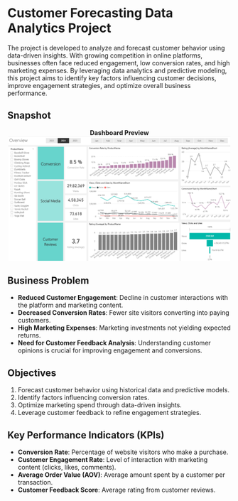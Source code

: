 # Customer Forecasting Data Analytics Project  
  
The project is developed to analyze and forecast customer behavior using data-driven insights. With growing competition in online platforms, businesses often face reduced engagement, low conversion rates, and high marketing expenses. By leveraging data analytics and predictive modeling, this project aims to identify key factors influencing customer decisions, improve engagement strategies, and optimize overall business performance.  

## Snapshot
<p align="center">
  <b>Dashboard Preview</b><br>
  <img src="snapshot.png" alt="Dashboard Preview" width="500"/>
</p>

## Business Problem  
- **Reduced Customer Engagement**: Decline in customer interactions with the platform and marketing content.  
- **Decreased Conversion Rates**: Fewer site visitors converting into paying customers.  
- **High Marketing Expenses**: Marketing investments not yielding expected returns.  
- **Need for Customer Feedback Analysis**: Understanding customer opinions is crucial for improving engagement and conversions.  

## Objectives  
1. Forecast customer behavior using historical data and predictive models.  
2. Identify factors influencing conversion rates.  
3. Optimize marketing spend through data-driven insights.  
4. Leverage customer feedback to refine engagement strategies.  

## Key Performance Indicators (KPIs)  
- **Conversion Rate**: Percentage of website visitors who make a purchase.  
- **Customer Engagement Rate**: Level of interaction with marketing content (clicks, likes, comments).  
- **Average Order Value (AOV)**: Average amount spent by a customer per transaction.  
- **Customer Feedback Score**: Average rating from customer reviews.

